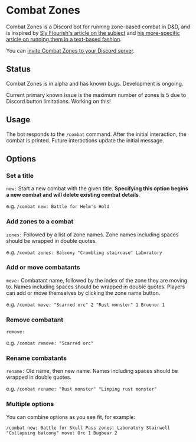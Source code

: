 # Combat Zones

Combat Zones is a Discord bot for running zone-based combat in D&D,
and is inspired by [Sly Flourish's article on the
subject](https://slyflourish.com/fate_style_zones_in_5e.html) and [his
more-specific article on running them in a text-based
fashion](https://slyflourish.com/text-based_battle_maps.html).

You can [invite Combat Zones to your Discord
server](https://discord.com/api/oauth2/authorize?client_id=905073567148965949&permissions=2147608576&redirect_uri=https%3A%2F%2Fdiscordapp.com%2Foauth2%2Fauthorize%3F%26client_id%3D905073567148965949%26scope%3Dbot&response_type=code&scope=applications.commands%20bot%20messages.read).

## Status

Combat Zones is in alpha and has known bugs. Development is ongoing.

Current primary known issue is the maximum number of zones is 5 due to
Discord button limitations. Working on this!

## Usage

The bot responds to the `/combat` command. After the initial
interaction, the combat is printed. Future interactions update the
initial message.

## Options

### Set a title

`new:` Start a new combat with the given title. **Specifying this
option begins a new combat and will delete existing combat details**.

e.g. `/combat new: Battle for Helm's Hold`

### Add zones to a combat

`zones:` Followed by a list of zone names. Zone names including spaces
should be wrapped in double quotes.

e.g. `/combat zones: Balcony "Crumbling staircase" Laboratory`

### Add or move combatants

`move:` Combatant name, followed by the index of the zone they are
moving to. Names including spaces should be wrapped in double
quotes. Players can add or move themselves by clicking the zone name
button.

e.g. `/combat move: "Scarred orc" 2 "Rust monster" 1 Bruenor 1`

### Remove combatant

`remove:`

e.g. `/combat remove: "Scarred orc"`


### Rename combatants

`rename:` Old name, then new name. Names including spaces should be
wrapped in double quotes.

e.g. `/combat rename: "Rust monster" "Limping rust monster"`

### Multiple options

You can combine options as you see fit, for example:

`/combat new: Battle for Skull Pass zones: Laboratory Stairwell "Collapsing balcony" move: Orc 1 Bugbear 2`